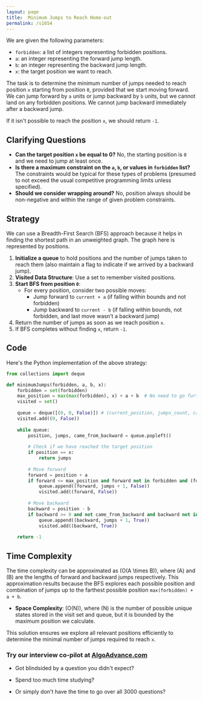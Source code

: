 ```yaml
---
layout: page
title:  Minimum Jumps to Reach Home-out
permalink: /s1654
---
```


We are given the following parameters:
- `forbidden`: a list of integers representing forbidden positions.
- `a`: an integer representing the forward jump length.
- `b`: an integer representing the backward jump length.
- `x`: the target position we want to reach.

The task is to determine the minimum number of jumps needed to reach position `x` starting from position `0`, provided that we start moving forward. We can jump forward by `a` units or jump backward by `b` units, but we cannot land on any forbidden positions. We cannot jump backward immediately after a backward jump.

If it isn't possible to reach the position `x`, we should return `-1`.

## Clarifying Questions

- **Can the target position `x` be equal to 0?** No, the starting position is `0` and we need to jump at least once.
- **Is there a maximum constraint on the `a`, `b`, or values in `forbidden` list?** The constraints would be typical for these types of problems (presumed to not exceed the usual competitive programming limits unless specified).
- **Should we consider wrapping around?** No, position always should be non-negative and within the range of given problem constraints.

## Strategy

We can use a Breadth-First Search (BFS) approach because it helps in finding the shortest path in an unweighted graph. The graph here is represented by positions.

1. **Initialize a queue** to hold positions and the number of jumps taken to reach them (also maintain a flag to indicate if we arrived by a backward jump).
2. **Visited Data Structure**: Use a set to remember visited positions.
3. **Start BFS from position `0`**: 
    - For every position, consider two possible moves:
      - Jump forward to `current + a` (if falling within bounds and not forbidden)
      - Jump backward to `current - b` (if falling within bounds, not forbidden, and last move wasn't a backward jump)
4. Return the number of jumps as soon as we reach position `x`.
5. If BFS completes without finding `x`, return `-1`.

## Code

Here's the Python implementation of the above strategy:

```python
from collections import deque

def minimumJumps(forbidden, a, b, x):
    forbidden = set(forbidden)
    max_position = max(max(forbidden), x) + a + b  # No need to go further than farthest needed position
    visited = set()
    
    queue = deque([(0, 0, False)]) # (current_position, jumps_count, came_from_backward)
    visited.add((0, False))
    
    while queue:
        position, jumps, came_from_backward = queue.popleft()
        
        # Check if we have reached the target position
        if position == x:
            return jumps
            
        # Move forward
        forward = position + a
        if forward <= max_position and forward not in forbidden and (forward, False) not in visited:
            queue.append((forward, jumps + 1, False))
            visited.add((forward, False))
        
        # Move backward
        backward = position - b
        if backward >= 0 and not came_from_backward and backward not in forbidden and (backward, True) not in visited:
            queue.append((backward, jumps + 1, True))
            visited.add((backward, True))
    
    return -1
```

## Time Complexity

The time complexity can be approximated as \(O(A \times B)\), where \(A\) and \(B\) are the lengths of forward and backward jumps respectively. This approximation results because the BFS explores each possible position and combination of jumps up to the farthest possible position `max(forbidden) + a + b`.

- **Space Complexity**: \(O(N)\), where \(N\) is the number of possible unique states stored in the visit set and queue, but it is bounded by the maximum position we calculate.

This solution ensures we explore all relevant positions efficiently to determine the minimal number of jumps required to reach `x`.


### Try our interview co-pilot at [AlgoAdvance.com](https://algoAdvance.com)

- Got blindsided by a question you didn't expect?

- Spend too much time studying?

- Or simply don't have the time to go over all 3000 questions?

